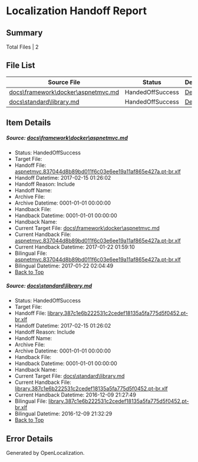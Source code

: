 # <a name='report-top'></a> Localization Handoff Report

## Summary
 Total Files | 2

## File List
 Source File | Status | Details 
 ----------- | ------ | ------- 
 [docs\framework\docker\aspnetmvc.md](https://github.com/dotnet/docs/blob/fcfd1053cdb161b3ebe1ae61b84c90e68b94a26b/docs/framework/docker/aspnetmvc.md) | HandedOffSuccess | [Details](#6534435823e32aa5c61802ccc587c2761a3fe8933139)
 [docs\standard\library.md](https://github.com/dotnet/docs/blob/eb98c703946d8be0757288ae9e00aab87b32e407/docs/standard/library.md) | HandedOffSuccess | [Details](#939c6dd0621e3b1121aca52915b04bf51af1d1ef3464)

## Item Details
##### <a name='6534435823e32aa5c61802ccc587c2761a3fe8933139'></a> Source: [docs\framework\docker\aspnetmvc.md](https://github.com/dotnet/docs/blob/fcfd1053cdb161b3ebe1ae61b84c90e68b94a26b/docs/framework/docker/aspnetmvc.md)
* Status: HandedOffSuccess
* Target File: 
* Handoff File: [aspnetmvc.837044d8b89bd011f6c03e6ee19a11af865e427a.pt-br.xlf](https://github.com/dotnet/docs.handoff/blob/bfd7c51ecbe06d9dc70c1af63161217da16c579f/ol-handoff/dotnet/docs.pt-br/master/dotnet-core/aspnetmvc.837044d8b89bd011f6c03e6ee19a11af865e427a.pt-br.xlf)
* Handoff Datetime: 2017-02-15 01:26:02
* Handoff Reason: Include
* Handoff Name: 
* Archive File: 
* Archive Datetime: 0001-01-01 00:00:00
* Handback File: 
* Handback Datetime: 0001-01-01 00:00:00
* Handback Name: 
* Current Target File: [docs\framework\docker\aspnetmvc.md](https://github.com/dotnet/docs.pt-br/blob/86ab27a16df13b6b68e7fb0565c2564e15838f9a/docs/framework/docker/aspnetmvc.md)
* Current Handback File: [aspnetmvc.837044d8b89bd011f6c03e6ee19a11af865e427a.pt-br.xlf](https://github.com/dotnet/docs.handback/blob/1dda10d6f98483b857610b51e84e9c932056b0d3/ol-handback/dotnet/docs.pt-br/master/dotnet-core/aspnetmvc.837044d8b89bd011f6c03e6ee19a11af865e427a.pt-br.xlf)
* Current Handback Datetime: 2017-01-22 01:59:10
* Bilingual File: [aspnetmvc.837044d8b89bd011f6c03e6ee19a11af865e427a.pt-br.xlf](https://github.com/dotnet/docs.handback/blob/1dda10d6f98483b857610b51e84e9c932056b0d3/ol-handback/dotnet/docs.pt-br/master/dotnet-core/aspnetmvc.837044d8b89bd011f6c03e6ee19a11af865e427a.pt-br.xlf)
* Bilingual Datetime: 2017-01-22 02:04:49
* [Back to Top](#report-top)

##### <a name='939c6dd0621e3b1121aca52915b04bf51af1d1ef3464'></a> Source: [docs\standard\library.md](https://github.com/dotnet/docs/blob/eb98c703946d8be0757288ae9e00aab87b32e407/docs/standard/library.md)
* Status: HandedOffSuccess
* Target File: 
* Handoff File: [library.387c1e6b222531c2cedef18135a5fa775d5f0452.pt-br.xlf](https://github.com/dotnet/docs.handoff/blob/bfd7c51ecbe06d9dc70c1af63161217da16c579f/ol-handoff/dotnet/docs.pt-br/master/dotnet-core/library.387c1e6b222531c2cedef18135a5fa775d5f0452.pt-br.xlf)
* Handoff Datetime: 2017-02-15 01:26:02
* Handoff Reason: Include
* Handoff Name: 
* Archive File: 
* Archive Datetime: 0001-01-01 00:00:00
* Handback File: 
* Handback Datetime: 0001-01-01 00:00:00
* Handback Name: 
* Current Target File: [docs\standard\library.md](https://github.com/dotnet/docs.pt-br/blob/7bfc0b12a4014bbe12a9fb251ffe7c8ed958a6cc/docs/standard/library.md)
* Current Handback File: [library.387c1e6b222531c2cedef18135a5fa775d5f0452.pt-br.xlf](https://github.com/dotnet/docs.handback/blob/1a4d799b9c73dbc652886f89514739459dc5a9d4/ol-handback/dotnet/docs.pt-br/master/ht-p2/library.387c1e6b222531c2cedef18135a5fa775d5f0452.pt-br.xlf)
* Current Handback Datetime: 2016-12-09 21:27:49
* Bilingual File: [library.387c1e6b222531c2cedef18135a5fa775d5f0452.pt-br.xlf](https://github.com/dotnet/docs.handback/blob/1a4d799b9c73dbc652886f89514739459dc5a9d4/ol-handback/dotnet/docs.pt-br/master/ht-p2/library.387c1e6b222531c2cedef18135a5fa775d5f0452.pt-br.xlf)
* Bilingual Datetime: 2016-12-09 21:32:29
* [Back to Top](#report-top)


## Error Details

Generated by OpenLocalization.
